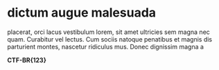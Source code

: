 # dictum augue malesuada

placerat, orci lacus vestibulum lorem, sit amet ultricies sem magna nec quam. Curabitur vel lectus. Cum sociis natoque penatibus et magnis dis parturient montes, nascetur ridiculus mus. Donec dignissim magna a

**CTF-BR{123}**
